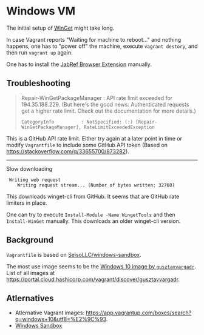 # Windows VM

The initial setup of [WinGet](https://learn.microsoft.com/en-us/windows/package-manager/) might take long.

In case Vagrant reports "Waiting for machine to reboot..." and nothing happens, one has to "power off" the machine, execute `vagrant destory`, and then run `vagrant up` again.

One has to install the [JabRef Browser Extension](https://addons.mozilla.org/en-US/firefox/addon/jabref/) manually.

## Troubleshooting

> Repair-WinGetPackageManager : API rate limit exceeded for 194.35.188.229. (But here's the good news: Authenticated
> requests get a higher rate limit. Check out the documentation for more details.)
>
> `CategoryInfo          : NotSpecified: (:) [Repair-WinGetPackageManager], RateLimitExceededException`

This is a GitHub API rate limit. Either try again at a later point in time or modify `Vagrantfile` to include some GitHub API token (Based on <https://stackoverflow.com/q/33655700/873282>).

---

Slow downloading

```
 Writing web request
    Writing request stream... (Number of bytes written: 32768)
 ```

 This downloads winget-cli from GitHub. It seems that are GitHub rate limiters in place.

 One can try to execute `Install-Module -Name WingetTools` and then `Install-WinGet` manually. This downloads an older winget-cli version.

## Background

`Vagrantfile` is based on [SeisoLLC/windows-sandbox](https://github.com/SeisoLLC/windows-sandbox/tree/main).

The most use image seems to be the [Windows 10 image by `gusztavvargadr`](https://portal.cloud.hashicorp.com/vagrant/discover/gusztavvargadr/windows-10).
List of all images at <https://portal.cloud.hashicorp.com/vagrant/discover/gusztavvargadr>.

## Atlernatives

- Atlernative Vagrant images: <https://app.vagrantup.com/boxes/search?q=windows+10&utf8=%E2%9C%93>.
- [Windows Sandbox](https://learn.microsoft.com/en-us/windows/security/application-security/application-isolation/windows-sandbox/windows-sandbox-overview)
